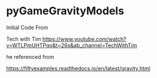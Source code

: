 # pyGameGravityModels

Initial Code From

Tech with Tim
https://www.youtube.com/watch?v=WTLPmUHTPqo&t=26s&ab_channel=TechWithTim

he referenced from

https://fiftyexamples.readthedocs.io/en/latest/gravity.html

